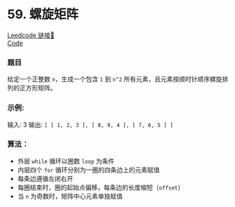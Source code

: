 # 59. 螺旋矩阵

[Leedcode 链接🔗](https://leetcode.cn/problems/spiral-matrix-ii/description/)  
[Code](https://github.com/alstondu/lc/blob/main/59/59.cpp)

### 题目
给定一个正整数 ```n```，生成一个包含 ```1``` 到 ```n^2``` 所有元素，且元素按顺时针顺序螺旋排列的正方形矩阵。

### 示例:

输入: 3 输出: ```[ [ 1, 2, 3 ], [ 8, 9, 4 ], [ 7, 6, 5 ] ]```


### 算法：
+ 外层 ```while``` 循环以圈数 ```loop``` 为条件
+ 内层四个 ```for``` 循环分别为一圈的四条边上的元素赋值
+ 每条边遵循左闭右开
+ 每圈结束时，圈的起始点偏移，每条边的长度缩短（```offset```）
+ 当 ```n``` 为奇数时，矩阵中心元素单独赋值
